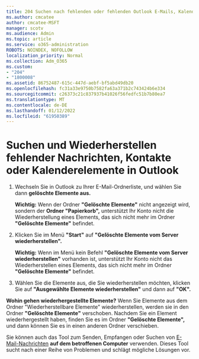 ```yaml
---
title: 204 Suchen nach fehlenden oder fehlenden Outlook E-Mails, Kalendern oder Kontakten
ms.author: cmcatee
author: cmcatee-MSFT
manager: scotv
ms.audience: Admin
ms.topic: article
ms.service: o365-administration
ROBOTS: NOINDEX, NOFOLLOW
localization_priority: Normal
ms.collection: Adm_O365
ms.custom:
- "204"
- "1800008"
ms.assetid: 86752487-615c-447d-aebf-bf5abd49db20
ms.openlocfilehash: fc31a33e9750b7582fa63a371b2c743424b6e334
ms.sourcegitcommit: c26373c21c837937b41026f56fedfc51b7b80ea7
ms.translationtype: MT
ms.contentlocale: de-DE
ms.lasthandoff: 01/12/2022
ms.locfileid: "61950389"
---
```

# <a name="how-to-find-and-recover-missing-messages-contacts-or-calendar-items-in-outlook"></a>Suchen und Wiederherstellen fehlender Nachrichten, Kontakte oder Kalenderelemente in Outlook

1. Wechseln Sie in Outlook zu Ihrer E-Mail-Ordnerliste, und wählen Sie dann **gelöschte Elemente aus.** 

    **Wichtig:** Wenn der Ordner **"Gelöschte Elemente"** nicht angezeigt wird, sondern der **Ordner "Papierkorb",** unterstützt Ihr Konto nicht die Wiederherstellung eines Elements, das sich nicht mehr im Ordner **"Gelöschte Elemente"** befindet.

2. Klicken Sie im Menü **"Start"** auf **"Gelöschte Elemente vom Server wiederherstellen".** 

    **Wichtig:** Wenn im Menü kein Befehl **"Gelöschte Elemente vom Server wiederherstellen"** vorhanden ist, unterstützt Ihr Konto nicht das Wiederherstellen eines Elements, das sich nicht mehr im Ordner **"Gelöschte Elemente"** befindet.

3. Wählen Sie die Elemente aus, die Sie wiederherstellen möchten, klicken Sie auf **"Ausgewählte Elemente wiederherstellen"** und dann auf **"OK".**

**Wohin gehen wiederhergestellte Elemente?** Wenn Sie Elemente aus dem Ordner "Wiederherstellbare Elemente" wiederherstellen, werden sie in den Ordner **"Gelöschte Elemente"** verschoben. Nachdem Sie ein Element wiederhergestellt haben, finden Sie es im Ordner **"Gelöschte Elemente",** und dann können Sie es in einen anderen Ordner verschieben.

Sie können auch das Tool zum Senden, Empfangen oder Suchen von [E-Mail-Nachrichten](https://aka.ms/SaRA-OutlookSendReceive) **auf dem betroffenen Computer** verwenden. Dieses Tool sucht nach einer Reihe von Problemen und schlägt mögliche Lösungen vor.
